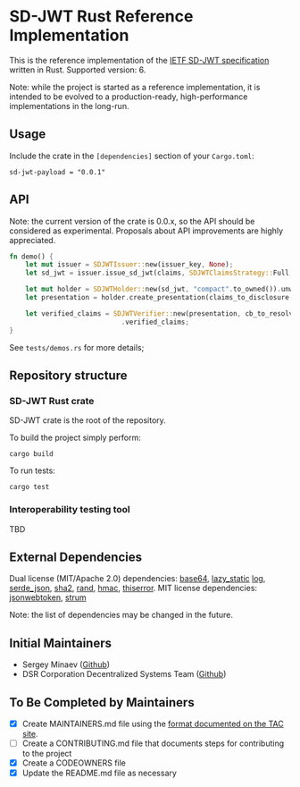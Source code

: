 # SD-JWT Rust Reference Implementation

This is the reference implementation of the [IETF SD-JWT specification](https://datatracker.ietf.org/doc/draft-ietf-oauth-selective-disclosure-jwt/) written in Rust.
Supported version: 6.

Note: while the project is started as a reference implementation, it is intended to be evolved to a production-ready, high-performance implementations in the long-run.

## Usage
Include the crate in the `[dependencies]` section of your `Cargo.toml`:
```
sd-jwt-payload = "0.0.1"
```

## API
Note: the current version of the crate is 0.0.x, so the API should be considered as experimental.
Proposals about API improvements are highly appreciated.

```rust
fn demo() {
    let mut issuer = SDJWTIssuer::new(issuer_key, None);
    let sd_jwt = issuer.issue_sd_jwt(claims, SDJWTClaimsStrategy::Full, holder_key, add_decoy, "compact".to_owned()).unwrap();

    let mut holder = SDJWTHolder::new(sd_jwt, "compact".to_owned()).unwrap();
    let presentation = holder.create_presentation(claims_to_disclosure, None, None, None, None).unwrap();

    let verified_claims = SDJWTVerifier::new(presentation, cb_to_resolve_issuer_key, None, None, "compact".to_owned()).unwrap()
                            .verified_claims;
}
```

See `tests/demos.rs` for more details;

## Repository structure

### SD-JWT Rust crate
SD-JWT crate is the root of the repository.

To build the project simply perform:
```shell
cargo build
```

To run tests:
```shell
cargo test
```

### Interoperability testing tool
TBD

## External Dependencies

Dual license (MIT/Apache 2.0)
dependencies: [base64](https://crates.io/crates/base64), [lazy_static](https://crates.io/crates/lazy_static) [log](https://crates.io/crates/log), [serde_json](https://crates.io/crates/serde_json), [sha2](https://crates.io/crates/sha2), [rand](https://crates.io/crates/rand), [hmac](https://crates.io/crates/hmac), [thiserror](https://crates.io/crates/thiserror).
MIT license dependencies: [jsonwebtoken](https://crates.io/crates/jsonwebtoken), [strum](https://crates.io/crates/strum)

Note: the list of dependencies may be changed in the future.

## Initial Maintainers

- Sergey Minaev ([Github](https://github.com/jovfer))
- DSR Corporation Decentralized Systems Team ([Github](https://github.com/orgs/DSRCorporation/teams/decentralized-systems))

## To Be Completed by Maintainers
- [x] Create MAINTAINERS.md file using the [format documented on the TAC site](https://tac.openwallet.foundation/governance/maintainers-file-content/).
- [ ] Create a CONTRIBUTING.md file that documents steps for contributing to the project
- [X] Create a CODEOWNERS file
- [X] Update the README.md file as necessary